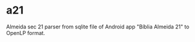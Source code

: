 a21
===

Almeida sec 21 parser from sqlite file of Android app "Bíblia Almeida 21" to OpenLP format.
